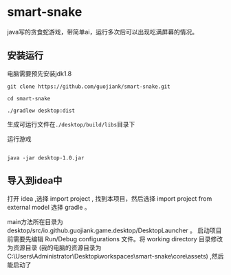 # smart-snake

java写的贪食蛇游戏，带简单ai，运行多次后可以出现吃满屏幕的情况。

## 安装运行

电脑需要预先安装jdk1.8

```
git clone https://github.com/guojiank/smart-snake.git

cd smart-snake

./gradlew desktop:dist

```

生成可运行文件在```./desktop/build/libs```目录下

运行游戏

```$xslt

java -jar desktop-1.0.jar

```

## 导入到idea中

打开 idea ,选择 import project , 找到本项目，然后选择 import project from external model 选择 gradle 。

main方法所在目录为 desktop/src/io.github.guojiank.game.desktop/DesktopLauncher 。 启动项目前需要先编辑 Run/Debug configurations 文件。将 working directory 目录修改为资源目录 (我的电脑的资源目录为C:\Users\Administrator\Desktop\workspaces\smart-snake\core\assets) ,然后能启动了
